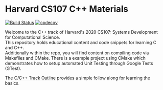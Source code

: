 # Harvard CS107 C++ Materials
[![Build Status](https://travis-ci.com/ackirby88/CS107.svg?branch=master)](https://travis-ci.com/ackirby88/CS107)
[![codecov](https://codecov.io/gh/ackirby88/CS107/branch/master/graph/badge.svg?token=X8B3EIZWV0)](https://codecov.io/gh/ackirby88/CS107)

Welcome to the C++ track of Harvard's 2020 CS107: Systems Development for Computational Science.  
This repository holds educational content and code snippets for learning C and C++.  
Additionally within the repo, you will find content on compiling code via Makefiles and CMake. There is a example project using CMake which demonstrates how to setup automated Unit Testing through Google Tests (GTest).

The [C/C++ Track Outline](https://github.com/ackirby88/CS107/blob/master/cpp-overview.md) provides a simple follow along for learning the basics.
